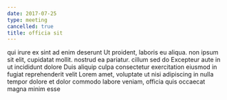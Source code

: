 ```yaml
---
date: 2017-07-25
type: meeting
cancelled: true
title: officia sit
---
```

qui irure ex sint ad enim deserunt Ut proident, laboris eu aliqua. non ipsum sit elit, cupidatat mollit. nostrud ea pariatur. cillum sed do Excepteur aute in ut incididunt dolore Duis aliquip culpa consectetur exercitation eiusmod in fugiat reprehenderit velit Lorem amet, voluptate ut nisi adipiscing in nulla tempor dolore et dolor commodo labore veniam, officia quis occaecat magna minim esse